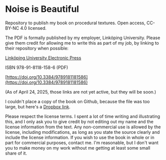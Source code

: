 # Noise is Beautiful
Repository to publish my book on procedural textures. Open access, CC-BY-NC 4.0 licensed.

The PDF is formally published by my employer, Linköping University. Please give them credit for allowing me to write this as part of my job, by linking to their repository when possible:

[Linköping University Electronic Press](http://ep.liu.se)

ISBN 978-91-8118-158-6 (PDF)

[https://doi.org/10.3384/9789181181586](https://doi.org/10.3384/9789181181586)

(As of April 24, 2025, those links are not yet active, but they will be soon.)

I couldn't place a copy of the book on Github, because the file was too large, but here's a [Dropbox link](https://www.dropbox.com/scl/fi/b8rt7kxn8v4swaabiecyb/procedural_patterns.pdf?rlkey=7jqnigdyds7rkxo6w6e9452op&dl=0). 

Please respect the license terms. I spent a lot of time writing and illustrating this, and I only ask you to give credit by not editing out my name and the license information from the text. Any non-commercial use is allowed by the license, including modifications, as long as you state the source clearly and include the license information. If you wish to use the book in whole or in part for commercial purposes, contact me. I'm reasonable, but I don't want you to make money on my work without me getting at least some small share of it.
